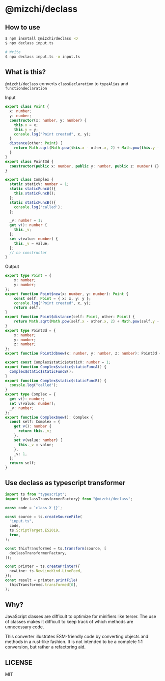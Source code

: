 # @mizchi/declass

## How to use

```bash
$ npm insntall @mizchi/declass -D
$ npx declass input.ts

# Write
$ npx declass input.ts -o input.ts
```

## What is this?

`@mizchi/declass` converts `classDeclaration` to `typeAlias` and `functiondeclaration`

Input

```ts
export class Point {
  x: number;
  y: number;
  constructor(x: number, y: number) {
    this.x = x;
    this.y = y;
    console.log("Point created", x, y);
  }
  distance(other: Point) {
    return Math.sqrt(Math.pow(this.x - other.x, 2) + Math.pow(this.y - other.y, 2));
  }
}
export class Point3d {
  constructor(public x: number, public y: number, public z: number) {}
}

export class Complex {
  static staticV: number = 1;
  static staticFuncA(){
    this.staticFuncB();
  };
  static staticFuncB(){
    console.log('called');
  };

  _v: number = 1;
  get v(): number {
    this._v;
  };
  set v(value: number) {
    this._v = value;
  };
  // no constructor
}
```

Output

```ts
export type Point = {
    x: number;
    y: number;
};
export function Point$new(x: number, y: number): Point {
    const self: Point = { x: x, y: y };
    console.log("Point created", x, y);
    return self;
}
export function Point$distance(self: Point, other: Point) {
    return Math.sqrt(Math.pow(self.x - other.x, 2) + Math.pow(self.y - other.y, 2));
}
export type Point3d = {
    x: number;
    y: number;
    z: number;
};
export function Point3d$new(x: number, y: number, z: number): Point3d { const self: Point3d = { x: x, y: y, z: z }; return self; }

export const Complex$static$staticV: number = 1;
export function Complex$static$staticFuncA() {
  Complex$static$staticFuncB();
}
export function Complex$static$staticFuncB() {
  console.log("called");
}
export type Complex = {
  get v(): number;
  set v(value: number);
  _v: number;
};
export function Complex$new(): Complex {
  const self: Complex = {
    get v(): number {
      return this._v;
    },
    set v(value: number) {
      this._v = value;
    },
    _v: 1,
  };
  return self;
}
```

## Use declass as typescript transformer

```ts
import ts from "typescript";
import {declassTransformerFactory} from "@mizchi/declass";

const code = `class X {}`;

const source = ts.createSourceFile(
  "input.ts",
  code,
  ts.ScriptTarget.ES2019,
  true,
);

const thisTransformed = ts.transform(source, [
  declassTransformerFactory,
]);

const printer = ts.createPrinter({
  newLine: ts.NewLineKind.LineFeed,
});
const result = printer.printFile(
  thisTransformed.transformed[0],
);
```

## Why?

JavaScript classes are difficult to optimize for minifiers like terser. The use of classes makes it difficult to keep track of which methods are unnecessary code.

This converter illustrates ESM-friendly code by converting objects and methods in a rust-like fashion. It is not intended to be a complete 1:1 conversion, but rather a refactoring aid.

## LICENSE

MIT